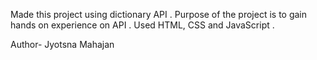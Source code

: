

Made this project using dictionary API .  Purpose of the project is to gain hands on experience on API .
Used HTML, CSS and JavaScript . 

Author- Jyotsna Mahajan

